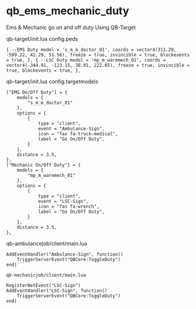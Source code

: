 # qb_ems_mechanic_duty

Ems & Mechanic go on and off duty Using QB-Target

qb-target/init.lua config.peds

``{ --EMS Duty
  model = 's_m_m_doctor_01',
  coords = vector4(311.29, -599.22, 42.29, 51.56),
  freeze = true,
  invincible = true,
  blockevents = true,
  },
{ --LSC Duty
  model = 'mp_m_waremech_01',
  coords = vector4(-344.91, -123.15, 38.01, 222.85),
  freeze = true,
  invincible = true,
  blockevents = true,
  },``

qb-target/init.lua config.targetmodels

    ["EMS On/Off Duty"] = {
        models = {
            "s_m_m_doctor_01"
        },
        options = {
            {
                type = "client",
                event = "Ambulance-Sign",
                icon = "fas fa-truck-medical",
                label = "Go On/Off Duty",
            }
        },
        distance = 3.5,
    },
    ["Mechanic On/Off Duty"] = {
        models = {
            "mp_m_waremech_01"
        },
        options = {
            {
                type = "client",
                event = "LSC-Sign",
                icon = "fas fa-wrench",
                label = "Go On/Off Duty",
            }
        },
        distance = 3.5,
    },

qb-ambulancejob/client/main.lua

```RegisterNetEvent("Ambulance-Sign")
AddEventHandler("Ambulance-Sign", function()
    TriggerServerEvent("QBCore:ToggleDuty")
end)```

qb-mechanicjob/client/main.lua

RegisterNetEvent("LSC-Sign")
AddEventHandler("LSC-Sign", function()
    TriggerServerEvent("QBCore:ToggleDuty")
end)

